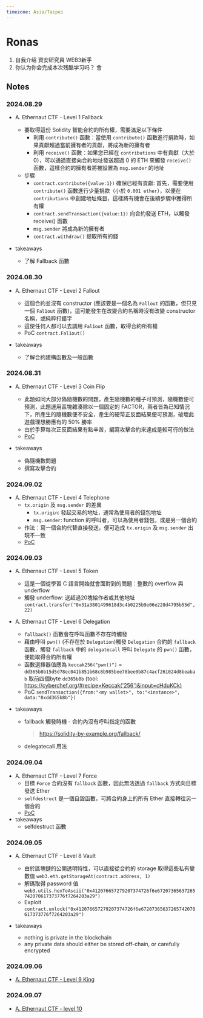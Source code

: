 ```yaml
---
timezone: Asia/Taipei
---
```


# Ronas

1. 自我介绍
資安研究員 WEB3新手
2. 你认为你会完成本次残酷学习吗？
會

## Notes

<!-- Content_START -->

### 2024.08.29

- A. Ethernaut CTF - Level 1 Fallback
    - 要取得這份 Solidity 智能合約的所有權，需要滿足以下條件
        - 利用 `contribute()` 函數：當使用 `contribute()` 函數進行捐款時，如果貢獻超過當前擁有者的貢獻，將成為新的擁有者
        - 利用 `receive()` 函數：如果您已經在 `contributions` 中有貢獻（大於0），可以通過直接向合約地址發送超過 0 的 ETH 來觸發 `receive()` 函數，這樣合約的擁有者將被設置為 `msg.sender` 的地址
    - 步驟
        - `contract.contribute({value:1})` 確保已經有貢獻: 首先，需要使用 `contribute()` 函數進行少量捐款（小於 `0.001 ether`），以便在 `contributions` 中創建地址條目，這樣將有機會在後續步驟中獲得所有權
        - `contract.sendTransaction({value:1})` 向合約發送 ETH，以觸發 receive() 函數
        - `msg.sender` 將成為新的擁有者
        - `contract.withdraw()` 提取所有的錢

- takeaways
    - 了解 Fallback 函數

### 2024.08.30

- A. Ethernaut CTF - Level 2 Fallout
    - 這個合約並沒有 constructor (應該要是一個名為 `Fallout` 的函數，但只見一個 `Fal1out` 函數)，這可能發生在改變合約名稱時沒有改變 constructor 名稱，或純粹打錯字
    - 這使任何人都可以去調用 `Fal1out` 函數，取得合約所有權
    - PoC `contract.Fal1out()`

- takeaways
    - 了解合約建構函數及一般函數

### 2024.08.31

- A. Ethernaut CTF - Level 3 Coin Flip
    - 此題如同大部分偽隨機數的問題，產生隨機數的種子可預測，隨機數便可預測，此題運用區塊雜湊除以一個固定的 FACTOR，兩者皆為已知情況下，所產生的隨機數便不安全，產生的硬幣正反面結果便可預測，破壞此遊戲理想勝應有的 50% 勝率
    - 由於手算每次正反面結果有點辛苦，編寫攻擊合約來達成是較可行的做法
    - [PoC](./Writeup/Ronas/Ethernaut%20CTF/PoC/level3_coinflip.sol)

- takeaways
    - 偽隨機數問題
    - 撰寫攻擊合約

### 2024.09.02

- A. Ethernaut CTF - Level 4 Telephone
    - `tx.origin` 及 `msg.sender` 的差異
        - `tx.origin`: 發起交易的地址，通常為使用者的錢包地址
        - `msg.sender`: function 的呼叫者，可以為使用者錢包，或是另一個合約
    - 作法：寫一個合約代替直接發送，便可造成 `tx.origin` 及 `msg.sender` 出現不一致
    - [PoC](./Writeup/Ronas/Ethernaut%20CTF/PoC/level4_telephone.sol)

### 2024.09.03

- A. Ethernaut CTF - Level 5 Token
    - 這是一個從學習 C 語言開始就會面對到的問題：整數的 overflow 與 underflow
    - 觸發 underflow: 送超過20塊給作者或其他地址 `contract.transfer("0x31a3801499618d3c4b0225b9e06e228d4795b55d", 22)`

- A. Ethernaut CTF - Level 6 Delegation
    - `fallback()` 函數會在呼叫函數不存在時觸發
    - 藉由呼叫 `pwn()` (不存在於 `Delegation`)觸發 `Delegation` 合約的 `fallback` 函數，觸發 `fallback` 中的 `delegatecall` 呼叫 `Delegate` 的 `pwn()` 函數，便能取得合約所有權
    - 函數選擇器值應為 `keccak256("pwn()")` = `dd365b8b15d5d78ec041b851b68c8b985bee78bee0b87c4acf261024d8beabab` 取前四個byte `dd365b8b` (tool: https://cyberchef.org/#recipe=Keccak('256')&input=cHduKCk)
    - PoC `sendTransaction({from:"<my wallet>", to:"<instance>", data:"0xdd365b8b"})`

- takeaways
    - fallback 觸發時機 - 合約內沒有呼叫指定的函數
        > https://solidity-by-example.org/fallback/
    - delegatecall 用法

### 2024.09.04

- A. Ethernaut CTF - Level 7 Force
    - 目標 `Force` 合約沒有 `fallback` 函數，因此無法透過 `fallback` 方式向目標發送 Ether
    - `selfdestruct` 是一個自毀函數，可將合約身上的所有 Ether 直接轉往另一個合約
    - [PoC](/Writeup/Ronas/Ethernaut%20CTF/PoC/level7_force.sol)
- takeaways
    - selfdestruct 函數

### 2024.09.05

- A. Ethernaut CTF - Level 8 Vault
    - 由於區塊鏈的公開透明特性，可以直接從合約的 storage 取得這些私有變數值 `web3.eth.getStorageAt(contract.address, 1)`
    - 解碼取得 password 值 `web3.utils.hexToAscii("0x412076657279207374726f6e67207365637265742070617373776f7264203a29")`
    - Exploit `contract.unlock("0x412076657279207374726f6e67207365637265742070617373776f7264203a29")`

- takeaways
    - nothing is private in the blockchain
    - any private data should either be stored off-chain, or carefully encrypted

### 2024.09.06

- [A. Ethernaut CTF - Level 9 King](/Writeup/Ronas/Ethernaut%20CTF/level9.md)

### 2024.09.07

- [A. Ethernaut CTF - level 10](/Writeup/Ronas/Ethernaut%20CTF/level10.md)

<!-- Content_END -->
